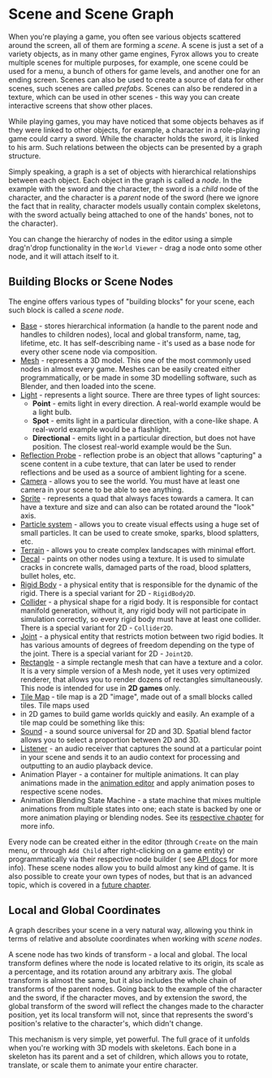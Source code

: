 # Scene and Scene Graph

When you're playing a game, you often see various objects scattered around the screen, all of them are forming a
_scene_. A scene is just a set of a variety objects, as in many other game engines, Fyrox allows you to create multiple
scenes for multiple purposes, for example, one scene could be used for a menu, a bunch of others for game levels,
and another one for an ending screen. Scenes can also be used to create a source of data for other scenes, such scenes
are called _prefabs_. Scenes can also be rendered in a texture, which can be used in other scenes - this way you
can create interactive screens that show other places.

While playing games, you may have noticed that some objects behaves as if they were linked to other objects, for
example, a character in a role-playing game could carry a sword. While the character holds the sword, it is linked to
his
arm. Such relations between the objects can be presented by a graph structure.

Simply speaking, a graph is a set of objects with hierarchical relationships between each object. Each object in the
graph is called a _node_. In the example with the sword and the character, the sword is a _child_ node of the character,
and the character is a _parent_ node of the sword (here we ignore the fact that in reality, character
models usually contain complex skeletons, with the sword actually being attached to one of the hands' bones, not to the
character).

You can change the hierarchy of nodes in the editor using a simple drag'n'drop functionality in the `World Viewer` -
drag a node onto some other node, and it will attach itself to it.

## Building Blocks or Scene Nodes

The engine offers various types of "building blocks" for your scene, each such block is called a _scene node_.

- [Base](../scene/base_node.md) - stores hierarchical information (a handle to the parent node and handles
  to children nodes), local and global transform, name, tag, lifetime, etc. It has self-describing name - it's used as a
  base node for every other scene node via composition.
- [Mesh](../scene/mesh_node.md) - represents a 3D model. This one of the most commonly used nodes in almost every game.
  Meshes can be easily created either programmatically, or be made in some 3D modelling software, such as Blender,
  and then loaded into the scene.
- [Light](../scene/light_node.md) - represents a light source. There are three types of light sources:
    - **Point** - emits light in every direction. A real-world example would be a light bulb.
    - **Spot** - emits light in a particular direction, with a cone-like shape. A real-world example would be a
      flashlight.
    - **Directional** - emits light in a particular direction, but does not have position. The closest real-world
      example would be the Sun.
- [Reflection Probe](../scene/probe.md) - reflection probe is an object that allows "capturing" a scene content in a
  cube texture, that can later be used to render reflections and be used as a source of ambient lighting for a scene.
- [Camera](../scene/camera_node.md) - allows you to see the world. You must have at least one camera in your scene to be
  able to see anything.
- [Sprite](../scene/sprite_node.md) - represents a quad that always faces towards a camera. It can have a texture and
  size and can also can be rotated around the "look" axis.
- [Particle system](../scene/particle_system_node.md) - allows you to create visual effects using a huge set of small
  particles. It can be used to create smoke, sparks, blood splatters, etc.
- [Terrain](../scene/terrain_node.md) - allows you to create complex landscapes with minimal effort.
- [Decal](../scene/decal_node.md) - paints on other nodes using a texture. It is used to simulate cracks in concrete
  walls, damaged parts of the road, blood splatters, bullet holes, etc.
- [Rigid Body](../physics/rigid_body.md) - a physical entity that is responsible for the dynamic of the rigid. There is
  a special variant for 2D - `RigidBody2D`.
- [Collider](../physics/collider.md) - a physical shape for a rigid body. It is responsible for contact manifold
  generation, without it, any rigid body will not participate in simulation correctly, so every rigid body must have at
  least one collider. There is a special variant for 2D - `Collider2D`.
- [Joint](../physics/joint.md) - a physical entity that restricts motion between two rigid bodies. It has various
  amounts of degrees of freedom depending on the type of the joint. There is a special variant for 2D - `Joint2D`.
- [Rectangle](../scene/rectangle.md) - a simple rectangle mesh that can have a texture and a color. It is a very simple
  version of a Mesh node, yet it uses very optimized renderer, that allows you to render dozens of rectangles
  simultaneously. This node is intended for use in **2D games** only.
- [Tile Map](../scene/tilemap.md) - tile map is a 2D "image", made out of a small blocks called tiles. Tile maps used
- in 2D games to build game worlds quickly and easily. An example of a tile map could be something like this:
- [Sound](../sound/sound.md) - a sound source universal for 2D and 3D. Spatial blend factor allows you to select
  a proportion between 2D and 3D.
- [Listener](../sound/listener.md) - an audio receiver that captures the sound at a particular point in your scene and
  sends it to an audio context for processing and outputting to an audio playback device.
- Animation Player - a container for multiple animations. It can play animations made in the
  [animation editor](../animation/anim_editor.md) and apply animation poses to respective scene nodes.
- Animation Blending State Machine - a state machine that mixes multiple animations from multiple states into one; each
  state is backed by one or more animation playing or blending nodes. See
  its [respective chapter](../animation/absm_editor.md) for more info.

Every node can be created either in the editor (through `Create` on the main menu, or through `Add Child` after
right-clicking on a game entity) or programmatically via their respective node builder (
see [API docs](https://docs.rs/fyrox/latest/fyrox/scene/index.html) for more info). These scene nodes allow you to build
almost any kind of game. It is also possible to create your own types of nodes, but that is an advanced topic, which is
covered in a [future chapter](../scene/custom_node.md).

## Local and Global Coordinates

A graph describes your scene in a very natural way, allowing you think in terms of relative and absolute coordinates
when working with _scene nodes_.

A scene node has two kinds of transform - a local and global. The local transform defines where the node is located
relative to its origin, its scale as a percentage, and its rotation around any arbitrary axis.
The global transform is almost the same, but it also includes the whole chain of transforms of the parent nodes. Going
back to the example of the character and the sword, if the character moves, and by extension the sword, the global
transform of the sword will reflect the changes made to the character position, yet its local transform will not, since
that represents the sword's position's relative to the character's, which didn't change.

This mechanism is very simple, yet powerful. The full grace of it unfolds when you're working with 3D models with
skeletons. Each bone in a skeleton has its parent and a set of children, which allows you to rotate, translate, or scale
them to
animate your entire character.
